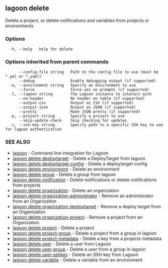 ## lagoon delete

Delete a project, or delete notifications and variables from projects or environments

### Options

```
  -h, --help   help for delete
```

### Options inherited from parent commands

```
      --config-file string   Path to the config file to use (must be *.yml or *.yaml)
      --debug                Enable debugging output (if supported)
  -e, --environment string   Specify an environment to use
      --force                Force yes on prompts (if supported)
  -l, --lagoon string        The Lagoon instance to interact with
      --no-header            No header on table (if supported)
      --output-csv           Output as CSV (if supported)
      --output-json          Output as JSON (if supported)
      --pretty               Make JSON pretty (if supported)
  -p, --project string       Specify a project to use
      --skip-update-check    Skip checking for updates
  -i, --ssh-key string       Specify path to a specific SSH key to use for lagoon authentication
```

### SEE ALSO

* [lagoon](lagoon.md)	 - Command line integration for Lagoon
* [lagoon delete deploytarget](lagoon_delete_deploytarget.md)	 - Delete a DeployTarget from lagoon
* [lagoon delete deploytarget-config](lagoon_delete_deploytarget-config.md)	 - Delete a deploytarget config
* [lagoon delete environment](lagoon_delete_environment.md)	 - Delete an environment
* [lagoon delete group](lagoon_delete_group.md)	 - Delete a group from lagoon
* [lagoon delete notification](lagoon_delete_notification.md)	 - Delete notifications or delete notifications from projects
* [lagoon delete organization](lagoon_delete_organization.md)	 - Delete an organization
* [lagoon delete organization-administrator](lagoon_delete_organization-administrator.md)	 - Remove an administrator from an Organization
* [lagoon delete organization-deploytarget](lagoon_delete_organization-deploytarget.md)	 - Remove a deploy target from an Organization
* [lagoon delete organization-project](lagoon_delete_organization-project.md)	 - Remove a project from an Organization
* [lagoon delete project](lagoon_delete_project.md)	 - Delete a project
* [lagoon delete project-group](lagoon_delete_project-group.md)	 - Delete a project from a group in lagoon
* [lagoon delete project-metadata](lagoon_delete_project-metadata.md)	 - Delete a key from a projects metadata
* [lagoon delete user](lagoon_delete_user.md)	 - Delete a user from Lagoon
* [lagoon delete user-group](lagoon_delete_user-group.md)	 - Delete a user from a group in lagoon
* [lagoon delete user-sshkey](lagoon_delete_user-sshkey.md)	 - Delete an SSH key from Lagoon
* [lagoon delete variable](lagoon_delete_variable.md)	 - Delete a variable from an environment

